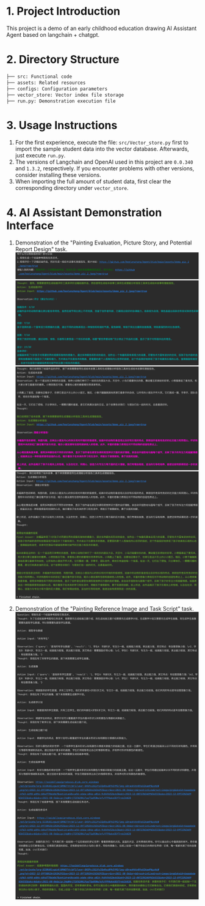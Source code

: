 # 1. Project Introduction

This project is a demo of an early childhood education drawing AI Assistant Agent based on langchain + chatgpt.

# 2. Directory Structure

```
├── src: Functional code
├── assets: Related resources
├── configs: Configuration parameters
├── vector_store: Vector index file storage
├── run.py: Demonstration execution file
```


# 3. Usage Instructions
1. For the first experience, execute the file: `src/Vector_store.py` first to import the sample student data into the vector database. Afterwards, just execute `run.py`.
2. The versions of Langchain and OpenAI used in this project are `0.0.340` and `1.3.2`, respectively. If you encounter problems with other versions, consider installing these versions.
3. When importing the full amount of student data, first clear the corresponding directory under `vector_store`.


# 4. AI Assistant Demonstration Interface
1. Demonstration of the "Painting Evaluation, Picture Story, and Potential Report Design" task.
![示例图片](assets/temp/result_1.png)
![示例图片](assets/temp/result_2.png)
![示例图片](assets/temp/result_3.png)
![示例图片](assets/temp/result_4.png)

2. Demonstration of the "Painting Reference Image and Task Script" task.
![示例图片](assets/temp/result_5.png)



